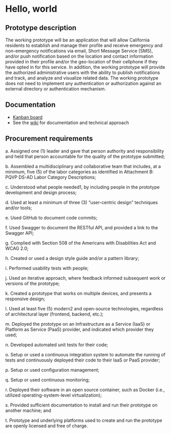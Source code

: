 # Hello, world

## Prototype description

The working prototype will be an application that will allow California residents to establish and manage their profile and receive emergency and non-emergency notifications via email, Short Message Service (SMS), and/or push notification based on the location and contact information provided in their profile and/or the geo-location of their cellphone if they have opted in for this service. In addition, the working prototype will provide the authorized administrative users with the ability to publish notifications and track, and analyze and visualize related data. The working prototype does not need to implement any authentication or authorization against an external directory or authentication mechanism.

## Documentation

* [Kanban board](https://github.com/VeryLittleGravitas/CDTADPQ/projects/1)
* See the [wiki](https://github.com/VeryLittleGravitas/CDTADPQ/wiki) for documentation and technical approach

## Procurement requirements

a. Assigned one (1) leader and gave that person authority and responsibility and held that person accountable for the quality of the prototype submitted;
b. Assembled a multidisciplinary and collaborative team that includes, at a minimum, five (5) of the labor categories as identified in Attachment B: PQVP DS-AD Labor Category Descriptions;
c. Understood what people needed1, by including people in the prototype development and design process;
d. Used at least a minimum of three (3) “user-centric design” techniques and/or tools;
e. Used GitHub to document code commits;
f. Used Swagger to document the RESTful API, and provided a link to the Swagger API;
g. Complied with Section 508 of the Americans with Disabilities Act and WCAG 2.0;
h. Created or used a design style guide and/or a pattern library;i. Performed usability tests with people;j. Used an iterative approach, where feedback informed subsequent work or versions of the prototype;k. Created a prototype that works on multiple devices, and presents a responsive design;l. Used at least five (5) modern2 and open-source technologies, regardless of architectural layer (frontend, backend, etc.);m. Deployed the prototype on an Infrastructure as a Service (IaaS) or Platform as Service (PaaS) provider, and indicated which provider they used;n. Developed automated unit tests for their code;

o. Setup or used a continuous integration system to automate the running of tests and continuously deployed their code to their IaaS or PaaS provider;p. Setup or used configuration management;q. Setup or used continuous monitoring;r. Deployed their software in an open source container, such as Docker (i.e., utilized operating-system-level virtualization);s. Provided sufficient documentation to install and run their prototype on another machine; andt. Prototype and underlying platforms used to create and run the prototype are openly licensed and free of charge.
